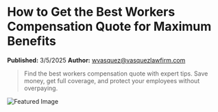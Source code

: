 # How to Get the Best Workers Compensation Quote for Maximum Benefits

**Published:** 3/5/2025
**Author:** wvasquez@vasquezlawfirm.com

> Find the best workers compensation quote with expert tips. Save money, get full coverage, and protect your employees without overpaying.

![Featured Image](https://www.vasquezlawnc.com/wp-content/uploads/2025/03/How-to-Get-the-Best-Workers-Compensation-Quote-for-Maximum-Benefits.jpg)
